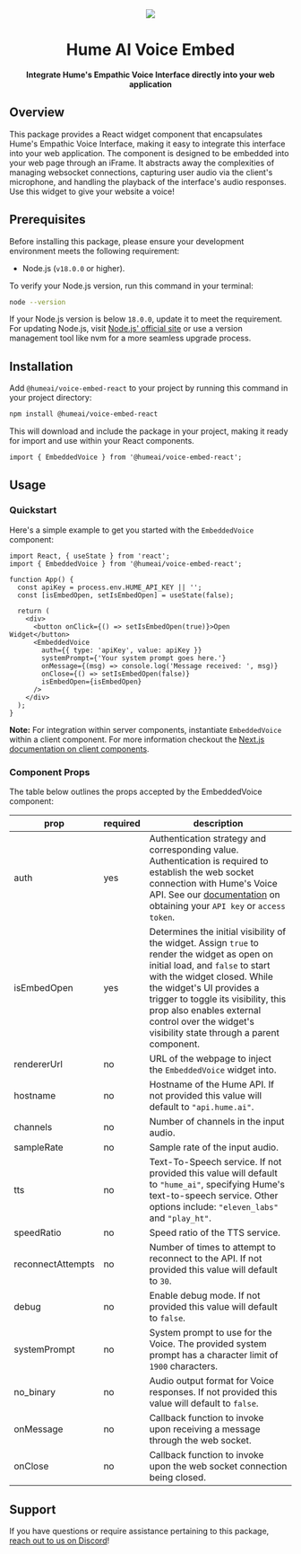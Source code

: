 <div align="center">
  <img src="https://storage.googleapis.com/hume-public-logos/hume/hume-banner.png">
  <h1>Hume AI Voice Embed</h1>
  <p>
    <strong>Integrate Hume's Empathic Voice Interface directly into your web application</strong>
  </p>
</div>

## Overview

This package provides a React widget component that encapsulates Hume's Empathic Voice Interface, making it easy to integrate this interface into your web application. The component is designed to be embedded into your web page through an iFrame. It abstracts away the complexities of managing websocket connections, capturing user audio via the client's microphone, and handling the playback of the interface's audio responses. Use this widget to give your website a voice! 

## Prerequisites

Before installing this package, please ensure your development environment meets the following requirement:

- Node.js (`v18.0.0` or higher).

To verify your Node.js version, run this command in your terminal:

```sh
node --version
```

If your Node.js version is below `18.0.0`, update it to meet the requirement. For updating Node.js, visit [Node.js' official site](https://nodejs.org/) or use a version management tool like nvm for a more seamless upgrade process.

## Installation

Add `@humeai/voice-embed-react` to your project by running this command in your project directory:

```bash
npm install @humeai/voice-embed-react
```

This will download and include the package in your project, making it ready for import and use within your React components.

```tsx
import { EmbeddedVoice } from '@humeai/voice-embed-react';
```

## Usage

### Quickstart

Here's a simple example to get you started with the `EmbeddedVoice` component:

```tsx
import React, { useState } from 'react';
import { EmbeddedVoice } from '@humeai/voice-embed-react';

function App() {
  const apiKey = process.env.HUME_API_KEY || '';
  const [isEmbedOpen, setIsEmbedOpen] = useState(false);

  return (
    <div>
      <button onClick={() => setIsEmbedOpen(true)}>Open Widget</button>
      <EmbeddedVoice
        auth={{ type: 'apiKey', value: apiKey }}
        systemPrompt={'Your system prompt goes here.'}
        onMessage={(msg) => console.log('Message received: ', msg)}
        onClose={() => setIsEmbedOpen(false)}
        isEmbedOpen={isEmbedOpen}
      />
    </div>
  );
}
```

**Note:** For integration within server components, instantiate `EmbeddedVoice` within a client component. For more information checkout the [Next.js documentation on client components](https://nextjs.org/docs/app/building-your-application/rendering/client-components).

### Component Props

The table below outlines the props accepted by the EmbeddedVoice component:

| prop              | required | description                                                                                                                                                                                                                                                                                                                         |
| ----------------- | -------- | ----------------------------------------------------------------------------------------------------------------------------------------------------------------------------------------------------------------------------------------------------------------------------------------------------------------------------------- |
| auth              | yes      | Authentication strategy and corresponding value. Authentication is required to establish the web socket connection with Hume's Voice API. See our [documentation](https://dev.hume.ai/docs/quick-start#getting-your-api-key) on obtaining your `API key` or `access token`.                                                         |
| isEmbedOpen       | yes      | Determines the initial visibility of the widget. Assign `true` to render the widget as open on initial load, and `false` to start with the widget closed. While the widget's UI provides a trigger to toggle its visibility, this prop also enables external control over the widget's visibility state through a parent component. |
| rendererUrl       | no       | URL of the webpage to inject the `EmbeddedVoice` widget into.                                                                                                                                                                                                                                                                       |
| hostname          | no       | Hostname of the Hume API. If not provided this value will default to `"api.hume.ai"`.                                                                                                                                                                                                                                               |
| channels          | no       | Number of channels in the input audio.                                                                                                                                                                                                                                                                                              |
| sampleRate        | no       | Sample rate of the input audio.                                                                                                                                                                                                                                                                                                     |
| tts               | no       | Text-To-Speech service. If not provided this value will default to `"hume_ai"`, specifying Hume's text-to-speech service. Other options include: `"eleven_labs"` and `"play_ht"`.                                                                                                                                                   |
| speedRatio        | no       | Speed ratio of the TTS service.                                                                                                                                                                                                                                                                                                     |
| reconnectAttempts | no       | Number of times to attempt to reconnect to the API. If not provided this value will default to `30`.                                                                                                                                                                                                                                |
| debug             | no       | Enable debug mode. If not provided this value will default to `false`.                                                                                                                                                                                                                                                              |
| systemPrompt      | no       | System prompt to use for the Voice. The provided system prompt has a character limit of `1900` characters.                                                                                                                                                                                                                          |
| no_binary         | no       | Audio output format for Voice responses. If not provided this value will default to `false`.                                                                                                                                                                                                                                        |
| onMessage         | no       | Callback function to invoke upon receiving a message through the web socket.                                                                                                                                                                                                                                                        |
| onClose           | no       | Callback function to invoke upon the web socket connection being closed.                                                                                                                                                                                                                                                            |

## Support

If you have questions or require assistance pertaining to this package, [reach out to us on Discord](https://discord.com/invite/WPRSugvAm6)!
